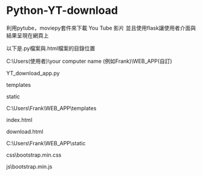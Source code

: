 # Python-YT-download
利用pytube，moviepy套件來下載 You Tube 影片
並且使用flask讓使用者介面與結果呈現在網頁上

以下是.py檔案與.html檔案的目錄位置

C:\Users(使用者)\your computer name (例如Frank)\WEB_APP(自訂)

  YT_download_app.py
  
  templates
  
  static
  
  
C:\Users\Frank\WEB_APP\templates

  index.html
  
  download.html


C:\Users\Frank\WEB_APP\static

  css\bootstrap.min.css
  
  js\bootstrap.min.js
  
